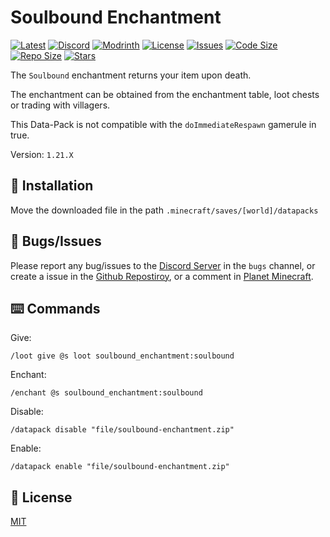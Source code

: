# Soulbound Enchantment

[![Latest](https://img.shields.io/github/v/release/lullaby6/soulbound-enchantment-data-pack?color=blueviolet&logo=github)](https://github.com/lullaby6/soulbound-enchantment-data-pack/releases)
[![Discord](https://img.shields.io/discord/1327308441324097681?label=discord&color=blue&logo=discord)](https://discord.gg/5UdcDa5xNC) 
[![Modrinth](https://img.shields.io/modrinth/dt/soulbound-enchantment-data-pack?label=modrinth&logo=modrinth)](https://modrinth.com/datapack/soulbound-enchantment-data-pack) 
[![License](https://img.shields.io/badge/license-mit-green)](https://github.com/lullaby6/soulbound-enchantment-data-pack/blob/main/LICENSE) 
[![Issues](https://img.shields.io/github/issues/lullaby6/soulbound-enchantment-data-pack?color=orange&logo=github)](https://github.com/lullaby6/soulbound-enchantment-data-pack/issues)
[![Code Size](https://img.shields.io/github/languages/code-size/lullaby6/soulbound-enchantment-data-pack?color=purple&logoColor=white)](https://github.com/lullaby6/soulbound-enchantment-data-pack)
[![Repo Size](https://img.shields.io/github/repo-size/lullaby6/soulbound-enchantment-data-pack?logo=dropbox&color=red)](https://github.com/lullaby6/soulbound-enchantment-data-pack)
[![Stars](https://img.shields.io/github/stars/lullaby6/soulbound-enchantment-data-pack?logo=github&color=yellow)](https://github.com/lullaby6/soulbound-enchantment-data-pack/stargazers)

The `Soulbound` enchantment returns your item upon death.

The enchantment can be obtained from the enchantment table, loot chests or trading with villagers.

This Data-Pack is not compatible with the `doImmediateRespawn` gamerule in true.

Version: `1.21.X`

## 📂 Installation

Move the downloaded file in the path `.minecraft/saves/[world]/datapacks`

## 👾 Bugs/Issues

Please report any bug/issues to the [Discord Server](https://discord.gg/5UdcDa5xNC) in the `bugs` channel, or create a issue in the [Github Repostiroy](https://github.com/lullaby6/soulbound-enchantment-data-pack/issues), or a comment in [Planet Minecraft](https://www.planetminecraft.com/data-pack/soulbound-enchantment-new-enchantment-thats-returns-your-item-upon-death-1-21-x/).

## ⌨️ Commands

Give:

```mcfunction
/loot give @s loot soulbound_enchantment:soulbound
```

Enchant:

```mcfunction
/enchant @s soulbound_enchantment:soulbound
```

Disable:

```mcfunction
/datapack disable "file/soulbound-enchantment.zip"
```

Enable:

```mcfunction
/datapack enable "file/soulbound-enchantment.zip"
```

## 🪪 License

[MIT](https://github.com/lullaby6/soulbound-enchantment-data-pack/blob/main/LICENSE)